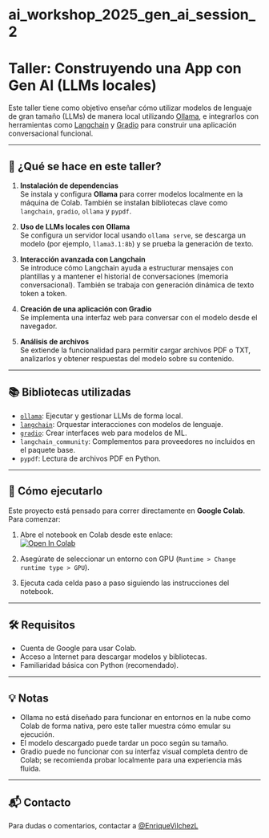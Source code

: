 # ai_workshop_2025_gen_ai_session_2

# Taller: Construyendo una App con Gen AI (LLMs locales)  

Este taller tiene como objetivo enseñar cómo utilizar modelos de lenguaje de gran tamaño (LLMs) de manera local utilizando [Ollama](https://ollama.com/), e integrarlos con herramientas como [Langchain](https://www.langchain.com/) y [Gradio](https://www.gradio.app/) para construir una aplicación conversacional funcional.

---

## 🔧 ¿Qué se hace en este taller?

1. **Instalación de dependencias**  
   Se instala y configura **Ollama** para correr modelos localmente en la máquina de Colab. También se instalan bibliotecas clave como `langchain`, `gradio`, `ollama` y `pypdf`.

2. **Uso de LLMs locales con Ollama**  
   Se configura un servidor local usando `ollama serve`, se descarga un modelo (por ejemplo, `llama3.1:8b`) y se prueba la generación de texto.

3. **Interacción avanzada con Langchain**  
   Se introduce cómo Langchain ayuda a estructurar mensajes con plantillas y a mantener el historial de conversaciones (memoria conversacional). También se trabaja con generación dinámica de texto token a token.

4. **Creación de una aplicación con Gradio**  
   Se implementa una interfaz web para conversar con el modelo desde el navegador.

5. **Análisis de archivos**  
   Se extiende la funcionalidad para permitir cargar archivos PDF o TXT, analizarlos y obtener respuestas del modelo sobre su contenido.

---

## 📚 Bibliotecas utilizadas

- [`ollama`](https://pypi.org/project/ollama/): Ejecutar y gestionar LLMs de forma local.
- [`langchain`](https://www.langchain.com/): Orquestar interacciones con modelos de lenguaje.
- [`gradio`](https://www.gradio.app/): Crear interfaces web para modelos de ML.
- `langchain_community`: Complementos para proveedores no incluidos en el paquete base.
- `pypdf`: Lectura de archivos PDF en Python.

---

## 🚀 Cómo ejecutarlo

Este proyecto está pensado para correr directamente en **Google Colab**. Para comenzar:

1. Abre el notebook en Colab desde este enlace:  
   [![Open In Colab](https://colab.research.google.com/assets/colab-badge.svg)](https://githubtocolab.com/EnriqueVilchezL/ai_workshop_2025_gen_ai_session_2/blob/main/incomplete.ipynb)

2. Asegúrate de seleccionar un entorno con GPU (`Runtime > Change runtime type > GPU`).

3. Ejecuta cada celda paso a paso siguiendo las instrucciones del notebook.

---

## 🛠 Requisitos

- Cuenta de Google para usar Colab.
- Acceso a Internet para descargar modelos y bibliotecas.
- Familiaridad básica con Python (recomendado).

---

## 💡 Notas

- Ollama no está diseñado para funcionar en entornos en la nube como Colab de forma nativa, pero este taller muestra cómo emular su ejecución.
- El modelo descargado puede tardar un poco según su tamaño.
- Gradio puede no funcionar con su interfaz visual completa dentro de Colab; se recomienda probar localmente para una experiencia más fluida.

---

## 📬 Contacto

Para dudas o comentarios, contactar a [@EnriqueVilchezL](https://github.com/EnriqueVilchezL)